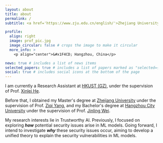 ```yaml
---
layout: about
title: about
permalink: /
subtitle: <a href='https://www.zju.edu.cn/english/'>Zhejiang University</a> wanglijin@zju.edu.cn

profile:
  align: right
  image: prof_pic.jpg
  image_circular: false # crops the image to make it circular
  more_info: >
    <p align="center">&#x1F4CD; Hangzhou, China</p>

news: true # includes a list of news items
selected_papers: true # includes a list of papers marked as "selected={true}"
social: true # includes social icons at the bottom of the page
---
```


I am currently a Research Assistant at <a href="https://www.hkust-gz.edu.cn">HKUST (GZ)</a>, under the supervision of Prof. <a href="https://xinleihe.github.io">Xinlei He</a>.


Before that, I obtained my Master's degree at <a href='https://www.zju.edu.cn/english/'>Zhejiang University</a> under the supervision of Prof. <a href='https://yziqi.github.io'>Ziqi Yang</a>, and my Bachelor's degree at <a href='http://jsxy.zucc.edu.cn'>Hangzhou City University</a> under the supervision of Prof. <a href='http://jsxy.hzcu.edu.cn/art/2023/2/17/art_265_29278.html'>Jinling Wei</a>.

My research interests lie in Trustworthy AI. Previously, I focused on exploring <b><i>how</i></b> potential security issues arise in ML models. Going forward, I intend to investigate <b><i>why</i></b> these security issues occur, aiming to develop a unified theory to explain the security vulnerabilities in ML models.

